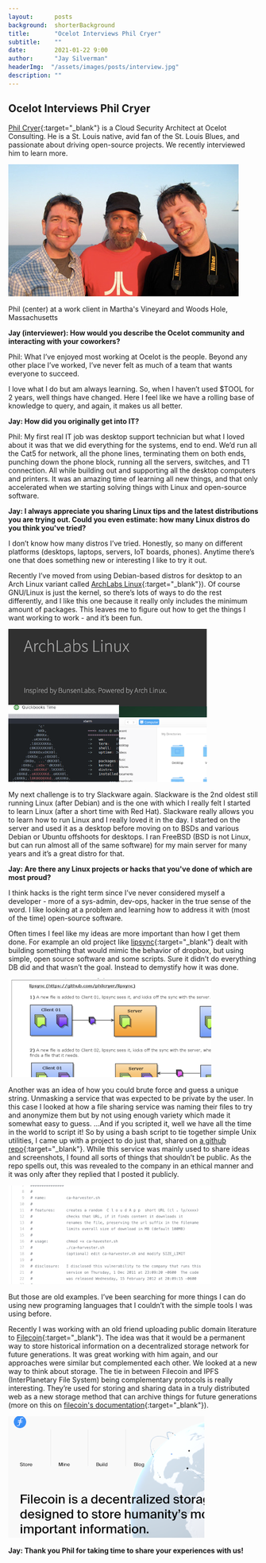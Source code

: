 ```yaml
---
layout:      posts
background:  shorterBackground
title:       "Ocelot Interviews Phil Cryer"
subtitle:    ""
date:        2021-01-22 9:00
author:      "Jay Silverman"
headerImg:  "/assets/images/posts/interview.jpg"
description: ""
---
```


## Ocelot Interviews Phil Cryer

[Phil Cryer](https://www.linkedin.com/in/philcryer/){:target="_blank"} is a Cloud Security Architect at Ocelot Consulting. He is a St. Louis native, avid fan of the St. Louis Blues, and passionate about driving open-source projects. We recently interviewed him to learn more. 

![Phil Cryer](/assets/images/posts/2021-01-22-interview-phil-cryer/phil.jpg)

Phil (center) at a work client in Martha's Vineyard and Woods Hole, Massachusetts

 
**Jay (interviewer): How would you describe the Ocelot community and interacting with your coworkers?**

Phil: What I’ve enjoyed most working at Ocelot is the people. Beyond any other place I’ve worked, I’ve never felt as much of a team that wants everyone to succeed. 

I love what I do but am always learning. So, when I haven’t used $TOOL for 2 years, well things have changed. Here I feel like we have a rolling base of knowledge to query, and again, it makes us all better. 

**Jay: How did you originally get into IT?**

Phil: My first real IT job was desktop support technician but what I loved about it was that we did everything for the systems, end to end. We’d run all the Cat5 for network, all the phone lines, terminating them on both ends, punching down the phone block, running all the servers, switches, and T1 connection. All while building out and supporting all the desktop computers and printers. It was an amazing time of learning all new things, and that only accelerated when we starting solving things with Linux and open-source software.

**Jay: I always appreciate you sharing Linux tips and the latest distributions you are trying out. Could you even estimate: how many Linux distros do you think you've tried?**

I don’t know how many distros I’ve tried. Honestly, so many on different platforms (desktops, laptops, servers, IoT boards, phones). Anytime there’s one that does something new or interesting I like to try it out. 

Recently I’ve moved from using Debian-based distros for desktop to an Arch Linux variant called [ArchLabs Linux](https://archlabslinux.com/){:target="_blank"}). Of course GNU/Linux is just the kernel, so there’s lots of ways to do the rest differently, and I like this one because it really only includes the minimum amount of packages. This leaves me to figure out how to get the things I want working to work - and it’s been fun.

![ArchLabs Linux](/assets/images/posts/2021-01-22-interview-phil-cryer/archlabs.png)

My next challenge is to try Slackware again. Slackware is the 2nd oldest still running Linux (after Debian) and is the one with which I really felt I started to learn Linux (after a short time with Red Hat). Slackware really allows you to learn how to run Linux and I really loved it in the day. I started on the server and used it as a desktop before moving on to BSDs and various Debian or Ubuntu offshoots for desktops. I ran FreeBSD (BSD is not Linux, but can run almost all of the same software) for my main server for many years and it’s a great distro for that.

**Jay: Are there any Linux projects or hacks that you've done of which are most proud?**

I think hacks is the right term since I’ve never considered myself a developer - more of a sys-admin, dev-ops, hacker in the true sense of the word. I like looking at a problem and learning how to address it with (most of the time) open-source software. 

Often times I feel like my ideas are more important than how I get them done. For example an old project like [lipsync](https://github.com/philcryer/lipsync){:target="_blank"} dealt with building something that would mimic the behavior of dropbox, but using simple, open source software and some scripts. Sure it didn’t do everything DB did and that wasn’t the goal. Instead to demystify how it was done.

![lipsync](/assets/images/posts/2021-01-22-interview-phil-cryer/lipsync.png)

Another was an idea of how you could brute force and guess a unique string. Unmasking a service that was expected to be private by the user. In this case I looked at how a file sharing service was naming their files to try and anonymize them but by not using enough variety which made it somewhat easy to guess. ...And if you scripted it, well we have all the time in the world to script it! So by using a bash script to tie together simple Unix utilities, I came up with a project to do just that, shared on [a github repo](https://github.com/philcryer/ca-harvester){:target="_blank"}. While this service was mainly used to share ideas and screenshots, I found all sorts of things that shouldn’t be public. As the repo spells out, this was revealed to the company in an ethical manner and it was only after they replied that I posted it publicly.

![harvester](/assets/images/posts/2021-01-22-interview-phil-cryer/harvester.png)

But those are old examples. I’ve been searching for more things I can do using new programing languages that I couldn’t with the simple tools I was using before. 

Recently I was working with an old friend uploading public domain literature to [Filecoin](https://filecoin.io/){:target="_blank"}. The idea was that it would be a permanent way to store historical information on a decentralized storage network for future generations. It was great working with him again, and our approaches were similar but complemented each other. We looked at a new way to think about storage. The tie in between Filecoin and IPFS (InterPlanetary File System) being complementary protocols is really interesting. They’re used for storing and sharing data in a truly distributed web as a new storage method that can archive things for future generations (more on this on [filecoin's documentation](https://docs.filecoin.io/about-filecoin/ipfs-and-filecoin/#data-storage-incentives){:target="_blank"}).

![filecoin](/assets/images/posts/2021-01-22-interview-phil-cryer/filecoin.png)

**Jay: Thank you Phil for taking time to share your experiences with us!**
